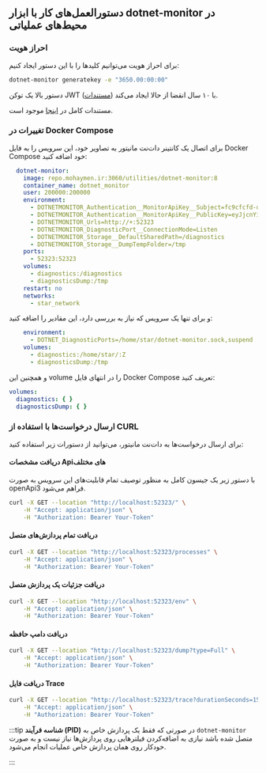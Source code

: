 ## دستورالعمل‌های کار با ابزار dotnet-monitor در محیط‌های عملیاتی

### احراز هویت

برای احراز هویت می‌توانیم کلید‌ها را با این دستور ایجاد کنیم:

```bash
dotnet-monitor generatekey -e "3650.00:00:00"
```

دستور بالا یک توکن JWT با ۱۰ سال انقضا از حالا ایجاد می‌کند ([مستندات](https://github.com/dotnet/dotnet-monitor/blob/99e9fbec72b1babefe926ccfbe8c746b16953077/src/Tools/dotnet-monitor/Strings.resx#L939)).

مستندات کامل در [اینجا](https://github.com/dotnet/dotnet-monitor/blob/main/documentation/api-key-setup.md) موجود است.

### تغییرات در Docker Compose

برای اتصال یک کانتینر دات‌نت مانیتور به تصاویر خود، این سرویس را به فایل Docker Compose خود اضافه کنید:

```yaml
  dotnet-monitor:
    image: repo.mohaymen.ir:3060/utilities/dotnet-monitor:8
    container_name: dotnet_monitor
    user: 200000:200000
    environment:
      - DOTNETMONITOR_Authentication__MonitorApiKey__Subject=fc9cfcfd-dc94-4dd1-8525-43d7d9399f70
      - DOTNETMONITOR_Authentication__MonitorApiKey__PublicKey=eyJjcnYiOiJQLTM4NCIsImtleV9vcHMiOltdLCJrdHkiOiJFQyIsIm90aCI6W10sIngiOiJsU3AzTnpUMzludkRoS1ktVFpRTy1KTm5ZSUZ6LUEtUnRxVU1tajM2NkZiWG5zLVgyOVN1ZHphMjJIbVBBU2p2IiwieDVjIjpbXSwieSI6IkI3NFhNUVFaalpoVGpXdnFZZHhvOEtTV0hTT3EzUXdKYVk1WWZFS3NxU0dlZTF4WlFadlFBUExPTjZLU1hTVHAifQ
      - DOTNETMONITOR_Urls=http://+:52323
      - DOTNETMONITOR_DiagnosticPort__ConnectionMode=Listen
      - DOTNETMONITOR_Storage__DefaultSharedPath=/diagnostics
      - DOTNETMONITOR_Storage__DumpTempFolder=/tmp
    ports:
      - 52323:52323
    volumes:
      - diagnostics:/diagnostics
      - diagnosticsDump:/tmp
    restart: no
    networks:
      - star_network
```

و برای تنها یک سرویس که نیاز به بررسی دارد، این مقادیر را اضافه کنید:

```yaml
    environment:
      - DOTNET_DiagnosticPorts=/home/star/dotnet-monitor.sock,suspend
    volumes:
      - diagnostics:/home/star/:Z
      - diagnosticsDump:/tmp
```

و همچنین این volume را در انتهای فایل Docker Compose تعریف کنید:

```yaml
volumes:
  diagnostics: { }
  diagnosticsDump: { }
```

### ارسال درخواست‌ها با استفاده از CURL

برای ارسال درخواست‌ها به دات‌نت مانیتور، می‌توانید از دستورات زیر استفاده کنید:

#### دریافت مشخصات Apiهای مختلف

با دستور زیر یک جیسون کامل به منظور توصیف تمام قابلیت‌های این سرویس به صورت 
openApi3
فراهم می‌شود.
```bash
curl -X GET --location "http://localhost:52323/" \
    -H "Accept: application/json" \
    -H "Authorization: Bearer Your-Token"
```


#### دریافت تمام پردازش‌های متصل

```bash
curl -X GET --location "http://localhost:52323/processes" \
    -H "Accept: application/json" \
    -H "Authorization: Bearer Your-Token"
```

#### دریافت جزئیات یک پردازش متصل

```bash
curl -X GET --location "http://localhost:52323/env" \
    -H "Accept: application/json" \
    -H "Authorization: Bearer Your-Token"
```

#### دریافت دامپ حافظه

```bash
curl -X GET --location "http://localhost:52323/dump?type=Full" \
    -H "Accept: application/json" \
    -H "Authorization: Bearer Your-Token" 
```

#### دریافت فایل Trace

```bash
curl -X GET --location "http://localhost:52323/trace?durationSeconds=15" \
    -H "Accept: application/json" \
    -H "Authorization: Bearer Your-Token"
```

:::tip
**شناسه فرآیند (PID)**
  در صورتی که فقط یک پردازش خاص به
  `dotnet-monitor`
  متصل شده باشد نیازی به اضافه‌کردن فیلترهایی روی پردازش‌ها نیاز نیست و به صورت خودکار روی همان پردازش خاص 
عملیات انجام می‌شود.

:::